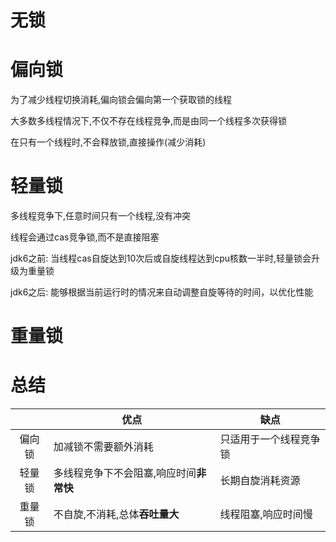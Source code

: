 # 无锁


# 偏向锁

为了减少线程切换消耗,偏向锁会偏向第一个获取锁的线程

大多数多线程情况下,不仅不存在线程竞争,而是由同一个线程多次获得锁

在只有一个线程时,不会释放锁,直接操作(减少消耗)

# 轻量锁

多线程竞争下,任意时间只有一个线程,没有冲突

线程会通过cas竞争锁,而不是直接阻塞

jdk6之前: 当线程cas自旋达到10次后或自旋线程达到cpu核数一半时,轻量锁会升级为重量锁

jdk6之后: 能够根据当前运行时的情况来自动调整自旋等待的时间，以优化性能

# 重量锁

# 总结

|     | 优点                     | 缺点          |
| :-: | ---------------------- | ----------- |
| 偏向锁 | 加减锁不需要额外消耗             | 只适用于一个线程竞争锁 |
| 轻量锁 | 多线程竞争下不会阻塞,响应时间**非常快** | 长期自旋消耗资源    |
| 重量锁 | 不自旋,不消耗,总体**吞吐量大**     | 线程阻塞,响应时间慢  |
